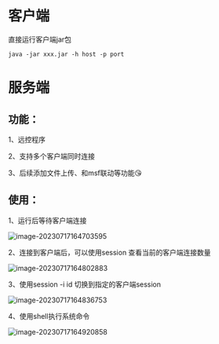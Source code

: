# 客户端

直接运行客户端jar包



```
java -jar xxx.jar -h host -p port
```



# 服务端

## 功能：

1、远控程序

2、支持多个客户端同时连接

3、后续添加文件上传、和msf联动等功能😘

## 使用：

   1、运行后等待客户端连接

![image-20230717164703595](https://hexo-images1.oss-cn-beijing.aliyuncs.com/imgs/image-20230717164703595.png)

2、连接到客户端后，可以使用session 查看当前的客户端连接数量

![image-20230717164802883](https://hexo-images1.oss-cn-beijing.aliyuncs.com/imgs/image-20230717164802883.png)

3、使用session -i id 切换到指定的客户端session 

![image-20230717164836753](https://hexo-images1.oss-cn-beijing.aliyuncs.com/imgs/image-20230717164836753.png)

4、使用shell执行系统命令

![image-20230717164920858](https://hexo-images1.oss-cn-beijing.aliyuncs.com/imgs/image-20230717164920858.png)